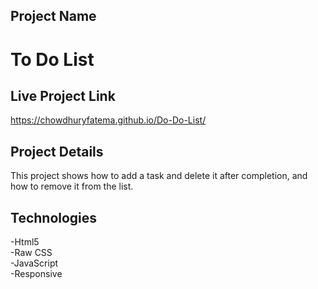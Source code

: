 ## Project Name
# To Do List

## Live Project Link
https://chowdhuryfatema.github.io/Do-Do-List/

## Project Details
This project shows how to add a task and delete it after completion, and how to remove it from the list.

## Technologies
-Html5 </br>
-Raw CSS </br>
-JavaScript </br>
-Responsive


